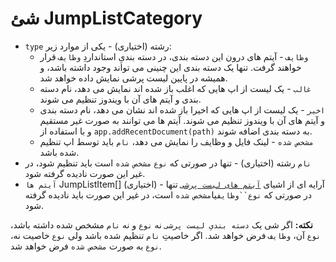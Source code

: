 # شئ JumpListCategory

* `type` رشته (اختیاری) - یکی از موارد زیر: 
  * `وظایف` - آیتم های درون این دسته بندی، در دسته بندیِ استانداردِ `وظایف` قرار خواهند گرفت. تنها یک دسته بندی این چنینی می تواند وجود داشته باشد، و همیشه در پایین لیست پرشی نمایش داده خواهد شد.
  * `غالب` - یک لیست از اپ هایی که اغلب باز شده اند نمایش می دهد، نام دسته بندی و آیتم های آن با ویندوز تنظیم می شوند.
  * `اخیر` - یک لیست از اپ هایی که اخیرا باز شده اند نشان می دهد، نام دسته بندی و آیتم های آن با ویندوز تنظیم می شوند. آیتم ها می توانند به صورت غیر مستقیم و با استفاده از `app.addRecentDocument(path)` به دسته بندی اضافه شوند.
  * `مشخص شده` - لینک فایل و وظایف را نمایش می دهد، `نام` باید توسط اپ تنظیم شده باشد.
* `نام` رشته (اختیاری) - تنها در صورتی که `نوع` `مشخص شده` است باید تنظیم شود، در غیر این صورت نادیده گرفته شود.
* `آیتم ها` JumpListItem[] (اختیاری) - آرایه ای از اشیای [`آیتم های لیست پرشی`](jump-list-item.md) تنها در صورتی که `نوع``وظایف`یا`مشخص شده` است، در غیر این صورت باید نادیده گرفته شود.

**نکته:** اگر شی یک `دسته بندیِ لیست پرشی` نه `نوع` و نه `نام` مشخص شده داشته باشد، `نوع` آن، `وظایف` فرض خواهد شد. اگر خاصیتِ `نام` تنظیم شده باشد ولی `نوع` خاصیت نه، `نوع` به صورت `مشخص شده` فرض خواهد شد.